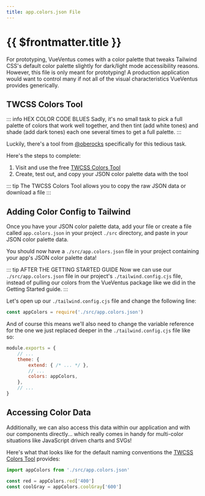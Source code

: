 ```yaml
---
title: app.colors.json File
---
```


<script setup>
    import DocsPackageVersion from '../../../src/views/compos/DocsPackageVersion.vue'
</script>






# {{ $frontmatter.title }}

For prototyping, VueVentus comes with a color palette that tweaks Tailwind CSS's default color palette slightly for dark/light mode accessibility reasons. However, this file is only meant for prototyping! A production application would want to control many if not all of the visual characteristics VueVentus provides generically.




## TWCSS Colors Tool

::: info HEX COLOR CODE BLUES
Sadly, it's no small task to pick a full palette of colors that work well together, and then tint (add white tones) and shade (add dark tones) each one several times to get a full palette.
:::

Luckily, there's a tool from [@oberocks](https://github.com/oberocks) specifically for this tedious task.

Here's the steps to complete:

1. Visit and use the free [TWCSS Colors Tool](https://tailwind.mattmct.com/)
1. Create, test out, and copy your JSON color palette data with the tool

::: tip
The TWCSS Colors Tool allows you to copy the raw JSON data or download a file
:::




## Adding Color Config to Tailwind

Once you have your JSON color palette data, add your file or create a file called `app.colors.json` in your project `./src` directory, and paste in your JSON color palette data.

You should now have a `./src/app.colors.json` file in your project containing your app's JSON color palette data!

::: tip AFTER THE GETTING STARTED GUIDE
Now we can use our `./src/app.colors.json` file in our project's `./tailwind.config.cjs` file, instead of pulling our colors from the VueVentus package like we did in the Getting Started guide.
:::

Let's open up our `./tailwind.config.cjs` file and change the following line:

```javascript
const appColors = require('./src/app.colors.json')
```

And of course this means we'll also need to change the variable reference for the one we just replaced deeper in the `./tailwind.config.cjs` file like so: 

```javascript
module.exports = {
    // ...
    theme: {
        extend: { /* ... */ },
        // ...
        colors: appColors,
    },
    // ...
}
```




## Accessing Color Data

Additionally, we can also access this data within our application and with our components directly... which really comes in handy for multi-color situations like JavaScript driven charts and SVGs!

Here's what that looks like for the default naming conventions the [TWCSS Colors Tool](https://tailwind.mattmct.com/) provides:

```javascript
import appColors from './src/app.colors.json'

const red = appColors.red['400']
const coolGray = appColors.coolGray['600']
```






<DocsPackageVersion/>
